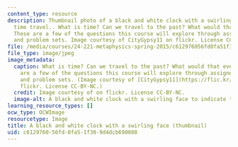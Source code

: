 ```yaml
---
content_type: resource
description: Thumbnail photo of a black and white clock with a swirling face to indicate
  time travel.. What is time? Can we travel to the past? What would that even mean?
  These are a few of the questions this course will explore through assigned readings
  and problem sets. Image courtesy of CityGypsy11 on flickr. License CC-BY-NC.
file: /media/courses/24-221-metaphysics-spring-2015/c612976056fd0fa51f309d4dcb690088_24-221s15-th.jpg
file_type: image/jpeg
image_metadata:
  caption: What is time? Can we travel to the past? What would that even mean? These
    are a few of the questions this course will explore through assigned readings
    and problem sets. (Image courtesy of [CityGypsy11](https://flic.kr/p/8TQHyu) on
    flickr. License CC-BY-NC.)
  credit: Image courtesy of on flickr. License CC-BY-NC.
  image-alt: A black and white clock with a swirling face to indicate time travel.
learning_resource_types: []
ocw_type: OCWImage
resourcetype: Image
title: A black and white clock with a swirling face (thumbnail)
uid: c6129760-56fd-0fa5-1f30-9d4dcb690088
---
```

